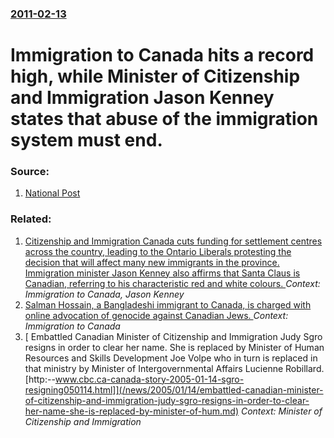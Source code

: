 ### [2011-02-13](/news/2011/02/13/index.md)

# Immigration to Canada hits a record high, while Minister of Citizenship and Immigration Jason Kenney states that abuse of the immigration system must end. 




### Source:

1. [National Post](http://www.nationalpost.com/news/canada/Immigration+abuse+must+stop+minister/4275325/story.html)

### Related:

1. [Citizenship and Immigration Canada cuts funding for settlement centres across the country, leading to the Ontario Liberals protesting the decision that will affect many new immigrants in the province. Immigration minister Jason Kenney also affirms that Santa Claus is Canadian, referring to his characteristic red and white colours. ](/news/2010/12/23/citizenship-and-immigration-canada-cuts-funding-for-settlement-centres-across-the-country-leading-to-the-ontario-liberals-protesting-the-de.md) _Context: Immigration to Canada, Jason Kenney_
2. [Salman Hossain, a Bangladeshi immigrant to Canada, is charged with online advocation of genocide against Canadian Jews. ](/news/2010/07/9/salman-hossain-a-bangladeshi-immigrant-to-canada-is-charged-with-online-advocation-of-genocide-against-canadian-jews.md) _Context: Immigration to Canada_
3. [ Embattled Canadian Minister of Citizenship and Immigration Judy Sgro resigns in order to clear her name. She is replaced by Minister of Human Resources and Skills Development Joe Volpe who in turn is replaced in that ministry by Minister of Intergovernmental Affairs Lucienne Robillard. [http:--www.cbc.ca-canada-story-2005-01-14-sgro-resigning050114.html]](/news/2005/01/14/embattled-canadian-minister-of-citizenship-and-immigration-judy-sgro-resigns-in-order-to-clear-her-name-she-is-replaced-by-minister-of-hum.md) _Context: Minister of Citizenship and Immigration_
